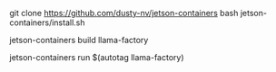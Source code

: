 

git clone https://github.com/dusty-nv/jetson-containers
bash jetson-containers/install.sh

jetson-containers build llama-factory

jetson-containers run $(autotag llama-factory) 


